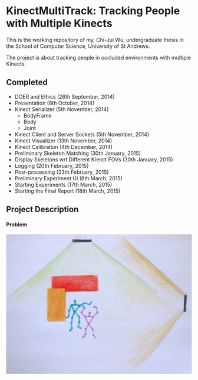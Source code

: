 KinectMultiTrack: Tracking People with Multiple Kinects
======

This is the working repository of my, Chi-Jui Wu, undergraduate thesis in the School of Computer Science, University of St Andrews.

The project is about tracking people in occluded environments with multiple Kinects.

## Completed

* DOER and Ethics (26th September, 2014)
* Presentation (8th October, 2014)
* Kinect Serializer (5th November, 2014)
	* BodyFrame
	* Body
	* Joint
* Kinect Client and Server Sockets (5th November, 2014)
* Kinect Visualizer (13th November, 2014)
* Kinect Calibration (4th December, 2014)
* Preliminary Skeleton Matching (30th January, 2015)
* Display Skeletons wrt Different Kienct FOVs (30th January, 2015)
* Logging (20th February, 2015)
* Post-processing (23th February, 2015)
* Preliminary Experiment UI (6th March, 2015)
* Starting Experiments (17th March, 2015)
* Starting the Final Report (18th March, 2015)

## Project Description

#### Problem

![occlusion_problem](Deliverables/Report/Figures/occlusion_problem.JPG)

